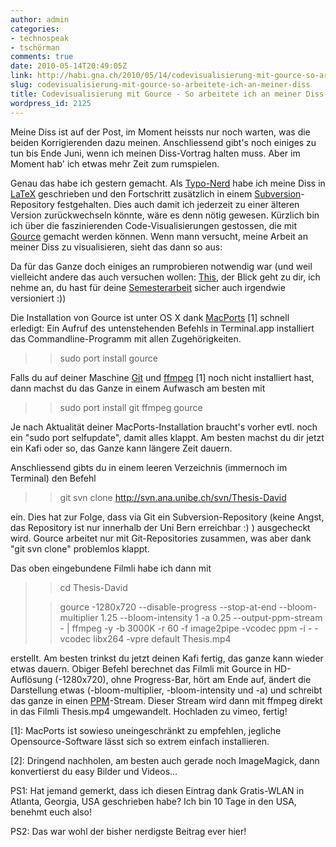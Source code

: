 ```yaml
---
author: admin
categories:
- technospeak
- tschörman
comments: true
date: 2010-05-14T20:49:05Z
link: http://habi.gna.ch/2010/05/14/codevisualisierung-mit-gource-so-arbeitete-ich-an-meiner-diss/
slug: codevisualisierung-mit-gource-so-arbeitete-ich-an-meiner-diss
title: Codevisualisierung mit Gource - So arbeitete ich an meiner Diss
wordpress_id: 2125
---
```


Meine Diss ist auf der Post, im Moment heissts nur noch warten, was die beiden Korrigierenden dazu meinen. Anschliessend gibt's noch einiges zu tun bis Ende Juni, wenn ich meinen Diss-Vortrag halten muss. Aber im Moment hab' ich etwas mehr Zeit zum rumspielen.




Genau das habe ich gestern gemacht. Als [Typo-Nerd](http://www.google.com/images?hl=en&client=safari&rls=en&q=i%20shot%20the%20serif&um=1&ie=UTF-8&source=og&sa=N&tab=wi) habe ich meine Diss in [LaTeX](http://www.latex-project.org/) geschrieben und den Fortschritt zusätzlich in einem [Subversion](http://en.wikipedia.org/wiki/Apache_Subversion)-Repository festgehalten. Dies auch damit ich jederzeit zu einer älteren Version zurückwechseln könnte, wäre es denn nötig gewesen. Kürzlich bin ich über die faszinierenden Code-Visualisierungen gestossen, die mit [Gource](http://code.google.com/p/gource/) gemacht werden können. Wenn mann versucht, meine Arbeit an meiner Diss zu visualisieren, sieht das dann so aus:







Da für das Ganze doch einiges an rumprobieren notwendig war (und weil vielleicht andere das auch versuchen wollen: [This](http://www.borniert.com/), der Blick geht zu dir, ich nehme an, du hast für deine [Semesterarbeit](http://www.borniert.com/2010/05/10/lizenziatsarbeit-zeitung-der-zukunft/) sicher auch irgendwie versioniert :))




Die Installation von Gource ist unter OS X dank [MacPorts](http://www.macports.org/) [1] schnell erledigt: Ein Aufruf des untenstehenden Befehls in Terminal.app installiert das Commandline-Programm mit allen Zugehörigkeiten.




<blockquote>
  
> 
> sudo port install gource
> 
> 
</blockquote>




Falls du auf deiner Maschine [Git](http://git-scm.com/) und [ffmpeg](http://www.ffmpeg.org/) [1] noch nicht installiert hast, dann machst du das Ganze in einem Aufwasch am besten mit  





<blockquote>
  
> 
> sudo port install git ffmpeg gource
> 
> 
</blockquote>




Je nach Aktualität deiner MacPorts-Installation braucht's vorher evtl. noch ein "sudo port selfupdate", damit alles klappt. Am besten machst du dir jetzt ein Kafi oder so, das Ganze kann längere Zeit dauern.




Anschliessend gibts du in einem leeren Verzeichnis (immernoch im Terminal) den Befehl




<blockquote>
  
> 
> git svn clone http://svn.ana.unibe.ch/svn/Thesis-David  

> 
> 
</blockquote>




ein. Dies hat zur Folge, dass via Git ein Subversion-Repository (keine Angst, das Repository ist nur innerhalb der Uni Bern erreichbar :) ) ausgecheckt wird. Gource arbeitet nur mit Git-Repositories zusammen, was aber dank "git svn clone" problemlos klappt.




Das oben eingebundene Filmli habe ich dann mit




<blockquote>
  
> 
> cd Thesis-David
> 
> 

  
> 
> gource -1280x720 --disable-progress --stop-at-end --bloom-multiplier 1.25 --bloom-intensity 1 -a 0.25 --output-ppm-stream - | ffmpeg -y -b 3000K -r 60 -f image2pipe -vcodec ppm -i - -vcodec libx264 -vpre default Thesis.mp4
> 
> 
</blockquote>




erstellt. Am besten trinkst du jetzt deinen Kafi fertig, das ganze kann wieder etwas dauern. Obiger Befehl berechnet das Filmli mit Gource in HD-Auflösung (-1280x720), ohne Progress-Bar, hört am Ende auf, ändert die Darstellung etwas (-bloom-multiplier, -bloom-intensity und -a) und schreibt das ganze in einen [PPM](http://en.wikipedia.org/wiki/Netpbm_format#PPM_example)-Stream. Dieser Stream wird dann mit ffmpeg direkt in das Filmli Thesis.mp4 umgewandelt. Hochladen zu vimeo, fertig!




[1]: MacPorts ist sowieso uneingeschränkt zu empfehlen, jegliche Opensource-Software lässt sich so extrem einfach installieren.




[2]: Dringend nachholen, am besten auch gerade noch ImageMagick, dann konvertierst du easy Bilder und Videos...




PS1: Hat jemand gemerkt, dass ich diesen Eintrag dank Gratis-WLAN in Atlanta, Georgia, USA geschrieben habe? Ich bin 10 Tage in den USA, benehmt euch also!




PS2: Das war wohl der bisher nerdigste Beitrag ever hier!
